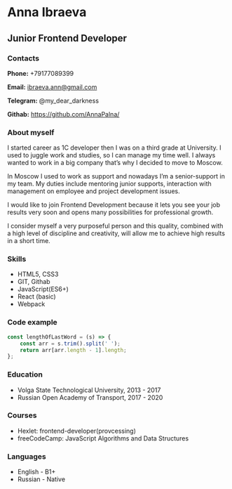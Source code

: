 # Anna Ibraeva

## Junior Frontend Developer

### Contacts

**Phone:** +79177089399

**Email:** ibraeva.ann@gmail.com

**Telegram:** @my_dear_darkness

**Githab:** https://github.com/AnnaPalna/

### About myself
I started career as 1C developer then I was on a third grade at University. I used to juggle work and studies, so I can manage my time well. I always wanted to work in a big company that’s why I decided to move to Moscow. 

In Moscow I used to work as support and nowadays I’m a senior-support in my team. My duties include mentoring junior supports, interaction with management on employee and project development issues.

I would like to join Frontend Development because it lets you see your job results very soon and opens many possibilities for professional growth.

I consider myself a very purposeful person and this quality, combined with a high level of discipline and creativity, will allow me to achieve high results in a short time.

### Skills
* HTML5, CSS3
* GIT, Githab
* JavaScript(ES6+)
* React (basic)
* Webpack

### Code example


```javascript
const lengthOfLastWord = (s) => {
    const arr = s.trim().split(' ');
    return arr[arr.length - 1].length;
};
```
### Education

* Volga State Technological University, 2013 - 2017
* Russian Open Academy of Transport, 2017 - 2020

### Courses

* Hexlet: frontend-developer(provcessing)
* freeCodeCamp: JavaScript Algorithms and Data Structures

### Languages

* English - B1+
* Russian - Native
